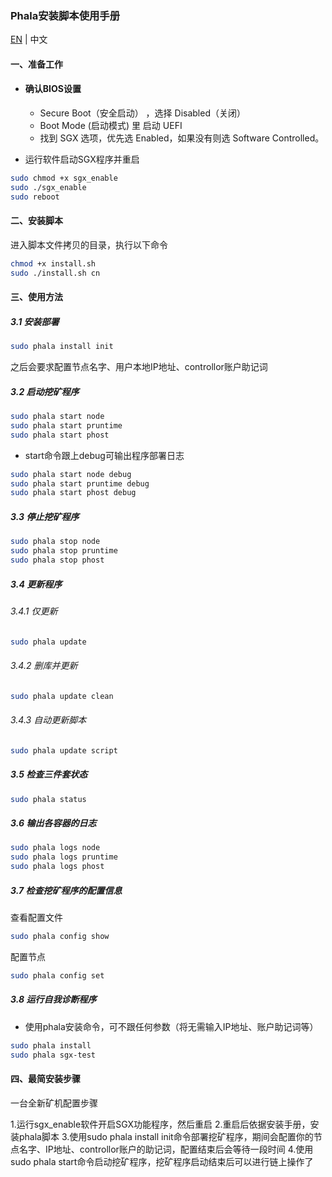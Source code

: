 ### Phala安装脚本使用手册

[EN](./README.md) | 中文

#### 一、准备工作

-   #### 确认BIOS设置

    -   Secure Boot（安全启动） ，选择 Disabled（关闭）
    -   Boot Mode (启动模式) 里 启动 UEFI
    -   找到 SGX 选项，优先选 Enabled，如果没有则选 Software Controlled。

-   运行软件启动SGX程序并重启

```bash
sudo chmod +x sgx_enable
sudo ./sgx_enable
sudo reboot
```

#### 二、安装脚本

进入脚本文件拷贝的目录，执行以下命令

```bash
chmod +x install.sh
sudo ./install.sh cn
```

#### 三、使用方法

##### 3.1 安装部署

```bash
sudo phala install init
```

之后会要求配置节点名字、用户本地IP地址、controllor账户助记词

##### 3.2 启动挖矿程序

```bash
sudo phala start node
sudo phala start pruntime
sudo phala start phost
```
- start命令跟上debug可输出程序部署日志
```bash
sudo phala start node debug
sudo phala start pruntime debug
sudo phala start phost debug
```

##### 3.3 停止挖矿程序

```bash
sudo phala stop node
sudo phala stop pruntime
sudo phala stop phost
```

##### 3.4 更新程序

###### 3.4.1 仅更新

```bash
sudo phala update
```

###### 3.4.2 删库并更新

```bash
sudo phala update clean
```

###### 3.4.3 自动更新脚本

```bash
sudo phala update script
```

##### 3.5 检查三件套状态

```bash
sudo phala status
```

##### 3.6 输出各容器的日志

```bash
sudo phala logs node
sudo phala logs pruntime
sudo phala logs phost
```

##### 3.7 检查挖矿程序的配置信息

查看配置文件

```bash
sudo phala config show
```

配置节点

```bash
sudo phala config set
```

##### 3.8 运行自我诊断程序
- 使用phala安装命令，可不跟任何参数（将无需输入IP地址、账户助记词等）

```bash
sudo phala install
sudo phala sgx-test
```

#### 四、最简安装步骤

一台全新矿机配置步骤

1.运行sgx_enable软件开启SGX功能程序，然后重启
2.重启后依据安装手册，安装phala脚本
3.使用sudo phala install init命令部署挖矿程序，期间会配置你的节点名字、IP地址、controllor账户的助记词，配置结束后会等待一段时间
4.使用sudo phala start命令启动挖矿程序，挖矿程序启动结束后可以进行链上操作了
